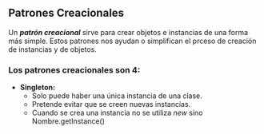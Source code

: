 ## Patrones Creacionales

Un _**patrón creacional**_ sirve para crear objetos e instancias de una forma más simple. Estos patrones nos ayudan o simplifican el prceso de creación de instancias y de objetos.

### Los patrones creacionales son 4:
* **Singleton:**
  * Solo puede haber una única instancia de una clase.
  * Pretende evitar que se creen nuevas instancias.
  * Cuando se crea una instancia no se utiliza _new_ sino Nombre.getInstance()